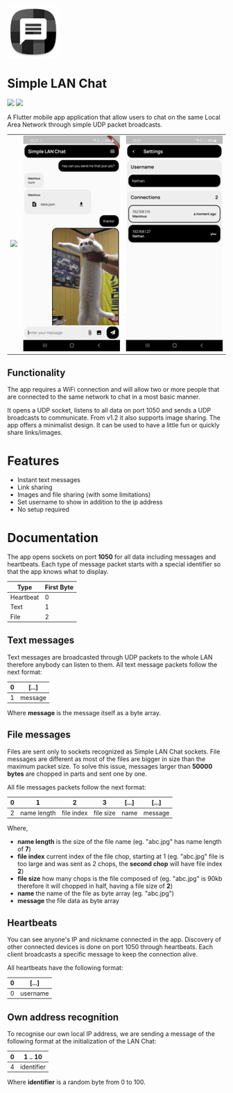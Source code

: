 <img src="/android/app/src/main/res/mipmap-xxxhdpi/ic_launcher.png" width="120" height="120"></img> 
# Simple LAN Chat
[![](https://img.shields.io/badge/architecture-flutterfall-yellow?style=for-the-badge)](https://github.com/nathanielxd/flutterfall) [![](https://img.shields.io/badge/get_it_on-google_play-green?style=for-the-badge)](https://play.google.com/store/apps/details?id=com.nathanielxd.SimpleLANChat)

A Flutter mobile app application that allow users to chat on the same Local Area Network through simple UDP packet broadcasts.

<div style="text-align: center">
  <table>
    <tr>
      <td style="text-align: center">
        <img src="docs/screen_record_quick.gif" width="250"/>
      </td>
      <td style="text-align: center">
        <img src="docs/screenshot_chat.jpg" width="250"/>
      </td>
      <td style="text-align: center">
        <img src="docs/screenshot_options.jpg" width="250"/>
      </td>
    </tr>
  </table>
</div>


## Functionality
The app requires a WiFi connection and will allow two or more people that are connected to the same network to chat in a most basic manner.

It opens a UDP socket, listens to all data on port 1050 and sends a UDP broadcasts to communicate. From v1.2 it also supports image sharing. The app offers a minimalist design. It can be used to have a little fun or quickly share links/images.

# Features
- Instant text messages
- Link sharing
- Images and file sharing (with some limitations)
- Set username to show in addition to the ip address
- No setup required

# Documentation
The app opens sockets on port **1050** for all data including messages and heartbeats.
Each type of message packet starts with a special identifier so that the app knows what to display.

Type      | First Byte
----------|----------------
Heartbeat | 0
Text      | 1
File      | 2

## Text messages
Text messages are broadcasted through UDP packets to the whole LAN therefore anybody can listen to them. 
All text message packets follow the next format:

0 |[...]
--|--------
1 | message

Where **message** is the message itself as a byte array.

## File messages
Files are sent only to sockets recognized as Simple LAN Chat sockets. File messages are different as most of the files are bigger in size than the maximum packet size. 
To solve this issue, messages larger than **50000 bytes** are chopped in parts and sent one by one.

All file messages packets follow the next format:

0   | 1           | 2          | 3           | [...] | [...]
----|-------------|------------|-------------|-------|-------
2   | name length | file index | file size   | name  | message

Where,

- **name length** is the size of the file name (eg. "abc.jpg" has name length of **7**)
- **file index** current index of the file chop, starting at 1 (eg. "abc.jpg" file is too large and was sent as 2 chops, the **second chop** will have file index **2**)
- **file size** how many chops is the file composed of (eg. "abc.jpg" is 90kb therefore it will chopped in half, having a file size of **2**)
- **name** the name of the file as byte array (eg. "abc.jpg")
- **message** the file data as byte array

## Heartbeats
You can see anyone's IP and nickname connected in the app.
Discovery of other connected devices is done on port 1050 through heartbeats. Each client broadcasts a specific message to keep the connection alive.

All heartbeats have the following format:

0 | [...]
--|---------
0 | username

## Own address recognition

To recognise our own local IP address, we are sending a message of the following format at the initialization of the LAN Chat:

0 | 1 .. 10
--|---------
4 | identifier

Where **identifier** is a random byte from 0 to 100.
